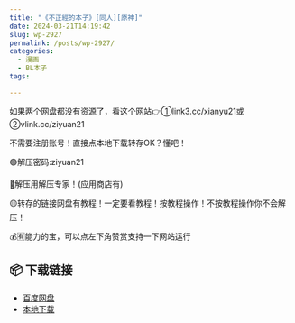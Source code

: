 ```yaml
---
title: "《不正經的本子》[同人][原神]"
date: 2024-03-21T14:19:42
slug: wp-2927
permalink: /posts/wp-2927/
categories:
  - 漫画
  - BL本子
tags:

---
```


如果两个网盘都没有资源了，看这个网站👉①link3.cc/xianyu21或②vlink.cc/ziyuan21

不需要注册账号！直接点本地下载转存OK？懂吧！

🟢解压密码:ziyuan21

🔵解压用解压专家！(应用商店有)

🟡转存的链接网盘有教程！一定要看教程！按教程操作！不按教程操作你不会解压！

💰🈶能力的宝，可以点左下角赞赏支持一下网站运行

## 📦 下载链接
- [百度网盘](https://blziyuan21.com/pay-download/2927?key=263c00e561&down_id=0)
- [本地下载](https://blziyuan21.com/pay-download/2927?key=263c00e561&down_id=1)

